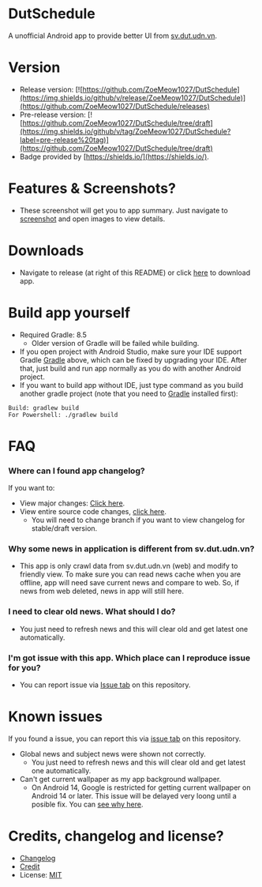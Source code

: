 # DutSchedule

A unofficial Android app to provide better UI from [sv.dut.udn.vn](http://sv.dut.udn.vn).

# Version

- Release version: [![https://github.com/ZoeMeow1027/DutSchedule](https://img.shields.io/github/v/release/ZoeMeow1027/DutSchedule)](https://github.com/ZoeMeow1027/DutSchedule/releases)
- Pre-release version: [![https://github.com/ZoeMeow1027/DutSchedule/tree/draft](https://img.shields.io/github/v/tag/ZoeMeow1027/DutSchedule?label=pre-release%20tag)](https://github.com/ZoeMeow1027/DutSchedule/tree/draft)
- Badge provided by [https://shields.io/](https://shields.io/).

# Features & Screenshots?

- These screenshot will get you to app summary. Just navigate to [screenshot](SCREENSHOT.md) and open images to view details.

# Downloads

- Navigate to release (at right of this README) or click [here](https://github.com/ZoeMeow1027/DutSchedule/releases) to download app.

# Build app yourself

- Required Gradle: 8.5
  - Older version of Gradle will be failed while building.
- If you open project with Android Studio, make sure your IDE support Gradle [Gradle](https://gradle.org/releases/) above, which can be fixed by upgrading your IDE. After that, just build and run app normally as you do with another Android project.
- If you want to build app without IDE, just type command as you build another gradle project (note that you need to [Gradle](https://gradle.org/releases/) installed first):

```
Build: gradlew build
For Powershell: ./gradlew build
```

# FAQ

### Where can I found app changelog?

If you want to:
- View major changes: [Click here](CHANGELOG.md).
- View entire source code changes, [click here](https://github.com/ZoeMeow1027/DutSchedule/commits).
  - You will need to change branch if you want to view changelog for stable/draft version.

### Why some news in application is different from sv.dut.udn.vn?

- This app is only crawl data from sv.dut.udn.vn (web) and modify to friendly view. To make sure you can read news cache when you are offline, app will need save current news and compare to web. So, if news from web deleted, news in app will still here.

### I need to clear old news. What should I do?

- You just need to refresh news and this will clear old and get latest one automatically.

### I'm got issue with this app. Which place can I reproduce issue for you?

- You can report issue via [Issue tab](https://github.com/ZoeMeow1027/DutSchedule/issues) on this repository.

# Known issues

If you found a issue, you can report this via [issue tab](https://github.com/ZoeMeow1027/DutSchedule/issues) on this repository.
- Global news and subject news were shown not correctly.
  - You just need to refresh news and this will clear old and get latest one automatically.
- Can't get current wallpaper as my app background wallpaper.
  - On Android 14, Google is restricted for getting current wallpaper on Android 14 or later. This issue will be delayed very loong until a posible fix. You can [see why here](https://github.com/ZoeMeow1027/DutSchedule/issues/19).

# Credits, changelog and license?
- [Changelog](CHANGELOG.md)
- [Credit](CREDIT.md)
- License: [MIT](LICENSE)
